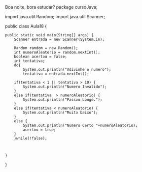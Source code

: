 Boa noite, bora estudar?
package cursoJava;

import java.util.Random;
import java.util.Scanner;

public class Aula18 {

	public static void main(String[] args) {
		Scanner entrada = new Scanner(System.in);
		
		Random random = new Random();
		int numeroAleatorio = random.nextInt();
		boolean acertou = false;
		int tentativa;
		do{
			System.out.println("Adivinhe o numero");
			tentativa = entrada.nextInt();
			
		if(tentativa < 1 || tentativa > 10) {
			System.out.println("Numero Invalido");
		}
		else if(tentativa  > numeroAleatorio) {
			System.out.println("Passou Longe.");
		}
		else if(tentativa < numeroAleatorio) {
			System.out.println("Muito baixo");
		}
		else {
			System.out.println("Numero Certo "+numeroAleatorio);
			acertou = true;
		}
		}while(!false);
		
		
			
	}
	
}
